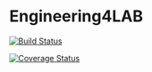 # Engineering4LAB
[![Build Status](https://travis-ci.org/baimwk/Engineering4LAB.svg?branch=master)](https://travis-ci.org/baimwk/Engineering4LAB)

[![Coverage Status](https://coveralls.io/repos/github/baimwk/Engineering4LAB/badge.svg?branch=master)](https://coveralls.io/github/baimwk/Engineering4LAB?branch=master)
